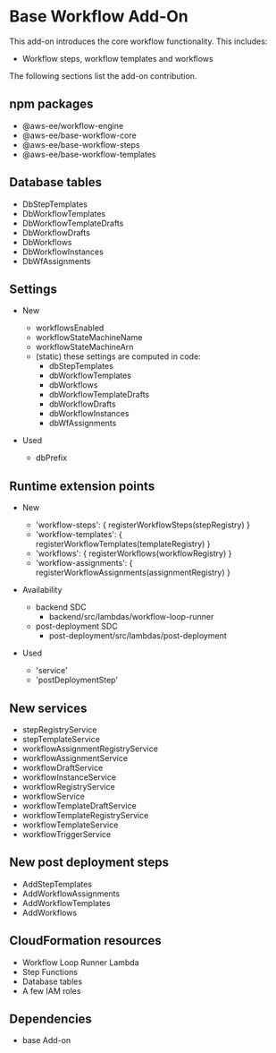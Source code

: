 # Base Workflow Add-On

This add-on introduces the core workflow functionality. This includes:
-  Workflow steps, workflow templates and workflows

The following sections list the add-on contribution.

## npm packages

- @aws-ee/workflow-engine
- @aws-ee/base-workflow-core
- @aws-ee/base-workflow-steps
- @aws-ee/base-workflow-templates

## Database tables

- DbStepTemplates
- DbWorkflowTemplates
- DbWorkflowTemplateDrafts
- DbWorkflowDrafts
- DbWorkflows
- DbWorkflowInstances
- DbWfAssignments

## Settings
- New
  - workflowsEnabled
  - workflowStateMachineName
  - workflowStateMachineArn
  - (static) these settings are computed in code:
    - dbStepTemplates
    - dbWorkflowTemplates
    - dbWorkflows
    - dbWorkflowTemplateDrafts
    - dbWorkflowDrafts
    - dbWorkflowInstances
    - dbWfAssignments

- Used
  - dbPrefix

## Runtime extension points
- New
  - 'workflow-steps': { registerWorkflowSteps(stepRegistry) }
  - 'workflow-templates': { registerWorkflowTemplates(templateRegistry) }
  - 'workflows': { registerWorkflows(workflowRegistry) }
  - 'workflow-assignments': { registerWorkflowAssignments(assignmentRegistry) }

- Availability
  - backend SDC
    - backend/src/lambdas/workflow-loop-runner
  - post-deployment SDC
    - post-deployment/src/lambdas/post-deployment

- Used
  - 'service'
  - 'postDeploymentStep'

## New services
- stepRegistryService
- stepTemplateService
- workflowAssignmentRegistryService
- workflowAssignmentService
- workflowDraftService
- workflowInstanceService
- workflowRegistryService
- workflowService
- workflowTemplateDraftService
- workflowTemplateRegistryService
- workflowTemplateService
- workflowTriggerService

## New post deployment steps
- AddStepTemplates
- AddWorkflowAssignments
- AddWorkflowTemplates
- AddWorkflows

## CloudFormation resources
- Workflow Loop Runner Lambda
- Step Functions
- Database tables
- A few IAM roles

## Dependencies
- base Add-on

